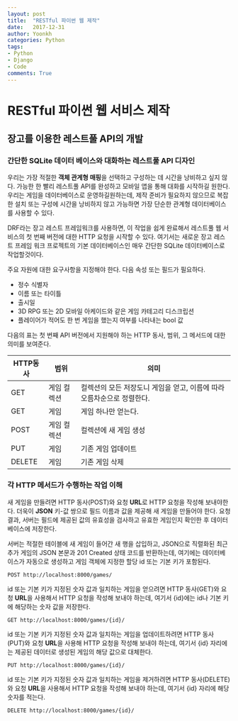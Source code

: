 ```yaml
---
layout: post
title:  "RESTful 파이썬 웹 제작"
date:   2017-12-31
author: Yoonkh
categories: Python
tags: 
- Python
- Django
- Code
comments: True
---
```


# RESTful 파이썬 웹 서비스 제작

## 장고를 이용한 레스트풀 API의 개발

### 간단한 SQLite 데이터 베이스와 대화하는 레스트풀 API 디자인

우리는 가장 적절한 **객체 관계형 매핑**을 선택하고 구성하는 데 시간을 낭비하고 싶지 않다. 가능한 한 빨리 레스트풀 API를 완성하고 모바일 앱을 통해 대화를 시작하길 원한다. 우리는 게임을 데이터베이스로 운영하길원하는데, 제작 준비가 필요하지 않으므로 복잡한 설치 또는 구성에 시간을 낭비하지 않고 가능하면 가장 단순한 관계형 데이터베이스를 사용할 수 있다. 

DRF라는 장고 레스트 프레임워크를 사용하면, 이 작업을 쉽게 완료해서 레스트풀 웹 서비스의 첫 번째 버전에 대한 HTTP 요청을 시작할 수 있다. 여기서는 새로운 장고 레스트 프레임 워크 프로젝트의 기본 데이터베이스인 매우 간단한 SQLite 데이터베이스로 작업할것이다. 

주요 자원에 대한 요구사항을 지정해야 한다. 다음 속성 또는 필드가 필요하다. 

- 정수 식별자
- 이름 또는 타이틀
- 출시일
- 3D RPG 또는 2D 모바일 아케이드와 같은 게임 카테고리 디스크립션
- 플레이어가 적어도 한 번 게임을 했는지 여부를 나타내는 bool 값

다음의 표는 첫 번째 API 버전에서 지원해야 하는 HTTP 동사, 범위, 그 메서드에 대한 의미를 보여준다. 

| **HTTP동사**  | **범위**  | **의미**  |
|---|---|---|
| GET  | 게임 컬렉션  | 컬렉션의 모든 저장도니 게임을 얻고, 이름에 따라 오름차순으로 정렬한다.  |
| GET  | 게임  | 게임 하나만 얻는다.  |
| POST  | 게임 컬렉션  | 컬렉션에 새 게임 생성  |
| PUT  | 게임  | 기존 게임 업데이트  |
| DELETE  | 게임  | 기존 게임 삭제  |

### 각 HTTP 메서드가 수행하는 작업 이해

새 게임을 만들려면 HTTP 동사(POST)와 요청 **URL**로 HTTP 요청을 작성해 보내야한다. 더욱이 **JSON** 키-값 쌍으로 필드 이름과 값을 제공해 새 게임을 만들어야 한다. 요청 결과, 서버는 필드에 제공된 값의 유효성을 검사하고 유효한 게임인지 확인한 후 데이터베이스에 저장한다.

서버는 적절한 테이블에 새 게임이 들어간 새 행을 삽입하고, JSON으로 직렬화된 최근 추가 게임의 JSON 본문과 201 Created 상태 코드를 반환하는데, 여기에는 데이터베이스가 자동으로 생성하고 게임 객체에 지정한 할당 id 또는 기본 키가 포함된다. 

```
POST http://localhost:8000/games/
```

id 또는 기본 키가 지정된 숫자 값과 일치하는 게임을 얻으려면 HTTP 동사(GET)와 요청 **URL**을 사용해서 HTTP 요청을 작성해 보내야 하는데, 여기서 {id}에는 id나 기본 키에 해당하는 숫자 값을 저장한다. 

```
GET http://localhost:8000/games/{id}/
```

id 또는 기본 키가 지정된 숫자 값과 일치하는 게임을 업데이트하려면 HTTP 동사(PUT)와 요청 **URL**을 사용해 HTTP 요청을 작성해 보내야 하는데, 여기서 {id} 자리에는 제공된 데이터로 생성된 게임의 해당 값으로 대체한다. 

```
PUT http://localhost:8000/games/{id}/
```

id 또는 기본 키가 지정된 숫자 값과 일치하는 게임을 제거하려면 HTTP 동사(DELETE)와 요청 **URL**을 사용해서 HTTP 요청을 작성해 보내야 하는데, 여기서 {id} 자리에 해당 숫자를 적는다. 

```
DELETE http://localhost:8000/games/{id}/
```
